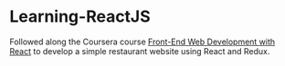 # Learning-ReactJS
Followed along the Coursera course [Front-End Web Development with React](https://www.coursera.org/learn/front-end-react/) to develop a simple restaurant website using React and Redux.
